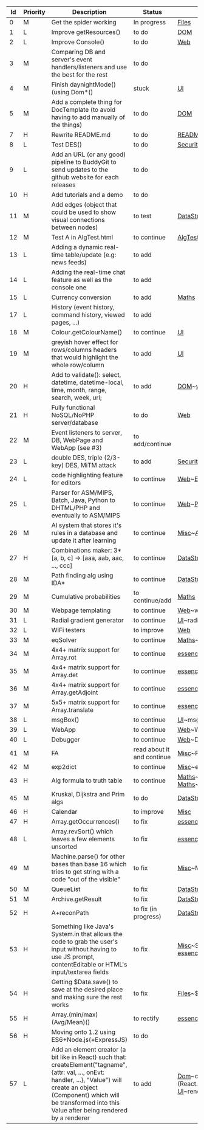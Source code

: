 | Id | Priority | Description | Status | Where |
| ---- | ------- | ----- | ---- | ---- |
| 0 | M | Get the spider working | In progress | [Files] |
| 1 | L | Improve getResources() | to do | [DOM] |
| 2 | L | Improve Console() | to do | [Web] |
| 3 | M | Comparing DB and server's event handlers/listeners and use the best for the rest | to do |  |
| 4 | M | Finish daynightMode() (using Dom*() | stuck | [UI] |
| 5 | M | Add a complete thing for DocTemplate (to avoid having to add manually of the things) | to do | [DOM] |
| 7 | H | Rewrite README.md | to do | [README](README.md) |
| 8 | L | Test DES() | to do | [Security] |
| 9 | L | Add an URL (or any good) pipeline to BuddyGit to send updates to the github website for each releases | to do |  |
| 10 | H | Add tutorials and a demo | to do  |  |
| 11 | M | Add edges (object that could be used to show visual connections between nodes) | to test  | [DataStruct] |
| 12 | M | Test A in AlgTest.html | to continue | [AlgTest](test/algTest.html) |
| 13 | L | Adding a dynamic real-time table/update (e.g: news feeds) | to add |  |
| 14 | L | Adding the real-time chat feature as well as the console one | to add | |
| 15 | L | Currency conversion | to add | [Maths] |
| 17 | L | History (event history, command history, viewed pages, ...) | to add | |
| 18 | M | Colour.getColourName() | to continue | [UI] |
| 19 | M | greyish hover effect for rows/columns headers that would highlight the whole row/column | to add | [UI] |
| 20 | H | Add to validate(): select, datetime, datetime-local, time, month, range, search, week, url; | to add | [DOM]~[validate()](1.1/modules/DOM.js~validate) |
| 21 | H | Fully functional NoSQL/NoPHP server/database | to do | [Web] |
| 22 | M | Event listeners to server, DB, WebPage and WebApp (see #3) | to add/continue | |
| 23 | L | double DES, triple (2/3-key) DES, MiTM attack | to add | [Security] |
| 24 | L | code highlighting feature for editors | to continue | [Web]~[Editor.highlightSyntax](1.1/modules/Web.js~Editor.highlightSyntax) |
| 25 | L | Parser for ASM/MIPS, Batch, Java, Python to DHTML/PHP and eventually to ASM/MIPS | to continue | [Web]~[Parser.run](1.1/modules/Web.js~Parser.run) |
| 26 | M | AI system that stores it's rules in a database and update it after learning | to continue | [Misc]~[AI](1.1/modules/Misc.js~AI) |
| 27 | H | Combinations maker: 3*\[a, b, c\] -> \[aaa, aab, aac, ..., ccc\] | to continue | [DataStruct]~[Comb](1.1/modules/DataStruct.js~Comb) |
| 28 | M | Path finding alg using IDA* | to continue | [DataStruct]~[IDAstar](1.1/modules/DataStruct.js~IDAstar) |
| 29 | M | Cumulative probabilities | to continue/add | [Maths] |
| 30 | M | Webpage templating | to continue | [Web]~webPage |
| 31 | L | Radial gradient generator | to continue | [UI]~radialGradient |
| 32 | L | WiFi testers | to improve | [Web] |
| 33 | M | eqSolver | to continue | [Maths]~eqSolver |
| 34 | M | 4x4+ matrix support for Array.rot | to continue | [essence]~Array.rot |
| 35 | M | 4x4+ matrix support for Array.det | to continue | [essence]~Array.det |
| 36 | M | 4x4+ matrix support for Array.getAdjoint | to continue | [essence]~Array.getAdjoint |
| 37 | M | 5x5+ matrix support for Array.translate | to continue | [essence]~Array.translate |
| 38 | L | msgBox() | to continue | [UI]~msgBox |
| 39 | L | WebApp | to continue | [Web]~WebApp |
| 40 | L | Debugger | to continue | [Web]~Debugger |
| 41 | M | FA | read about it and continue | [Misc]~FA |
| 42 | M | exp2dict | to continue | [Misc]~exp2dict |
| 43 | H | Alg formula to truth table | to continue | [Maths]~truthTable, [Maths]~getDNF, [Maths]~getCNF |
| 45 | M | Kruskal, Dijkstra and Prim algs | to do | [DataStruct] |
| 46 | H | Calendar | to improve | [Misc] |
| 47 | H | Array.getOccurrences() | to fix | [essence]~Array.getOccurrences |
| 48 | L | Array.revSort() which leaves a few elements unsorted | to fix | [essence]~Array.revSort |
| 49 | M | Machine.parse() for other bases than base 16 which tries to get string with a code "out of the visible" | to fix | [Misc]~Machine.parse |
| 50 | M | QueueList | to fix | [DataStruct]~QueueList |
| 51 | M | Archive.getResult | to fix | [DataStruct]~Archive |
| 52 | H | A+reconPath | to fix (in progress) | [DataStruct]~A |
| 53 | H | Something like Java's System.in that allows the code to grab the user's input without having to use JS prompt, contentEditable or HTML's input/textarea fields | to fix | [Misc]~Sys, [essence]~Essence.ask |
| 54 | H | Getting $Data.save() to save at the desired place and making sure the rest works | to fix | [Files]~$Data |
| 55 | H | Array.(min/max)(Avg/Mean)() | to rectify | [essence]~Array |
| 56 | H | Moving onto 1.2 using ES6+Node.js(+ExpressJS) | to do | |
| 57 | L | Add an element creator (a bit like in React) such that: createElement("tagname", {attr: val, ..., onEvt: handler, ...}, "Value") will create an object (Component) which will be transformed into this <tagname attr="val" onEvt="handler(this)">Value</tagname> after being rendered by a renderer | to add | [Dom]~createComponent (React.createElement), [UI]~renderComponent |

[essence]: 1.1/essence.js
[Ajax]: 1.1/modules/Ajax.js
[DataStruct]: 1.1/modules/DataStruct.js
[DOM]: 1.1/modules/DOM.js
[Files]: 1.1/modules/Files.js
[Maths]: 1.1/modules/Maths.js
[Misc]: 1.1/modules/Misc.js
[QTest]: 1.1/modules/QTest.js
[Security]: 1.1/modules/Security.js
[UI]: 1.1/modules/UI.js
[Web]: 1.1/modules/Web.js